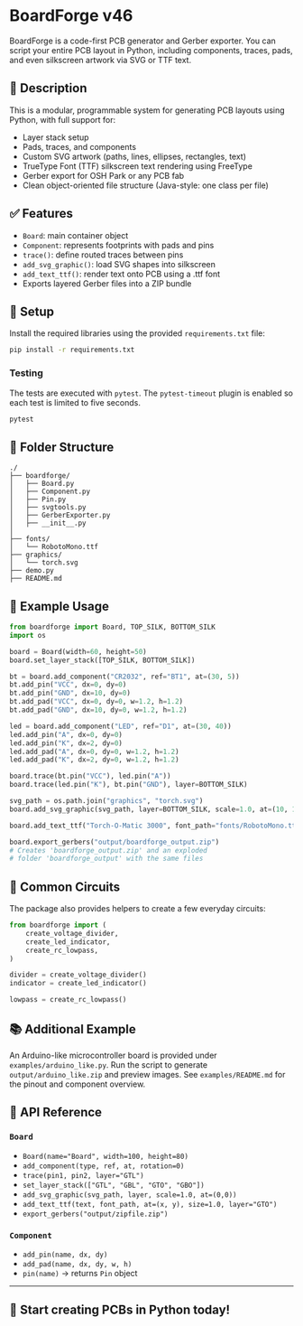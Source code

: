 # BoardForge v46

BoardForge is a code-first PCB generator and Gerber exporter. You can script your entire PCB layout in Python, including components, traces, pads, and even silkscreen artwork via SVG or TTF text.

## 🧠 Description
This is a modular, programmable system for generating PCB layouts using Python, with full support for:
- Layer stack setup
- Pads, traces, and components
- Custom SVG artwork (paths, lines, ellipses, rectangles, text)
- TrueType Font (TTF) silkscreen text rendering using FreeType
- Gerber export for OSH Park or any PCB fab
- Clean object-oriented file structure (Java-style: one class per file)

## ✅ Features
- `Board`: main container object
- `Component`: represents footprints with pads and pins
- `trace()`: define routed traces between pins
- `add_svg_graphic()`: load SVG shapes into silkscreen
- `add_text_ttf()`: render text onto PCB using a .ttf font
- Exports layered Gerber files into a ZIP bundle

## 🔧 Setup

Install the required libraries using the provided `requirements.txt` file:
```bash
pip install -r requirements.txt
```

### Testing

The tests are executed with `pytest`.  The `pytest-timeout` plugin is enabled
so each test is limited to five seconds.

```bash
pytest
```

## 📁 Folder Structure
```
./
├── boardforge/
│   ├── Board.py
│   ├── Component.py
│   ├── Pin.py
│   ├── svgtools.py
│   ├── GerberExporter.py
│   ├── __init__.py
│
├── fonts/
│   └── RobotoMono.ttf
├── graphics/
│   └── torch.svg
├── demo.py
├── README.md
```

## 🧪 Example Usage

```python
from boardforge import Board, TOP_SILK, BOTTOM_SILK
import os

board = Board(width=60, height=50)
board.set_layer_stack([TOP_SILK, BOTTOM_SILK])

bt = board.add_component("CR2032", ref="BT1", at=(30, 5))
bt.add_pin("VCC", dx=0, dy=0)
bt.add_pin("GND", dx=10, dy=0)
bt.add_pad("VCC", dx=0, dy=0, w=1.2, h=1.2)
bt.add_pad("GND", dx=10, dy=0, w=1.2, h=1.2)

led = board.add_component("LED", ref="D1", at=(30, 40))
led.add_pin("A", dx=0, dy=0)
led.add_pin("K", dx=2, dy=0)
led.add_pad("A", dx=0, dy=0, w=1.2, h=1.2)
led.add_pad("K", dx=2, dy=0, w=1.2, h=1.2)

board.trace(bt.pin("VCC"), led.pin("A"))
board.trace(led.pin("K"), bt.pin("GND"), layer=BOTTOM_SILK)

svg_path = os.path.join("graphics", "torch.svg")
board.add_svg_graphic(svg_path, layer=BOTTOM_SILK, scale=1.0, at=(10, 10))

board.add_text_ttf("Torch-O-Matic 3000", font_path="fonts/RobotoMono.ttf", at=(5, 50), size=1.5, layer=TOP_SILK)

board.export_gerbers("output/boardforge_output.zip")
# Creates 'boardforge_output.zip' and an exploded
# folder 'boardforge_output' with the same files
```

## 🪫 Common Circuits

The package also provides helpers to create a few everyday circuits:

```python
from boardforge import (
    create_voltage_divider,
    create_led_indicator,
    create_rc_lowpass,
)

divider = create_voltage_divider()
indicator = create_led_indicator()

lowpass = create_rc_lowpass()
```

## 📚 Additional Example

An Arduino-like microcontroller board is provided under `examples/arduino_like.py`.
Run the script to generate `output/arduino_like.zip` and preview images. See
`examples/README.md` for the pinout and component overview.

## 🧰 API Reference

### `Board`
- `Board(name="Board", width=100, height=80)`
- `add_component(type, ref, at, rotation=0)`
- `trace(pin1, pin2, layer="GTL")`
- `set_layer_stack(["GTL", "GBL", "GTO", "GBO"])`
- `add_svg_graphic(svg_path, layer, scale=1.0, at=(0,0))`
- `add_text_ttf(text, font_path, at=(x, y), size=1.0, layer="GTO")`
- `export_gerbers("output/zipfile.zip")`

### `Component`
- `add_pin(name, dx, dy)`
- `add_pad(name, dx, dy, w, h)`
- `pin(name)` → returns `Pin` object

---

## 🏁 Start creating PCBs in Python today!
